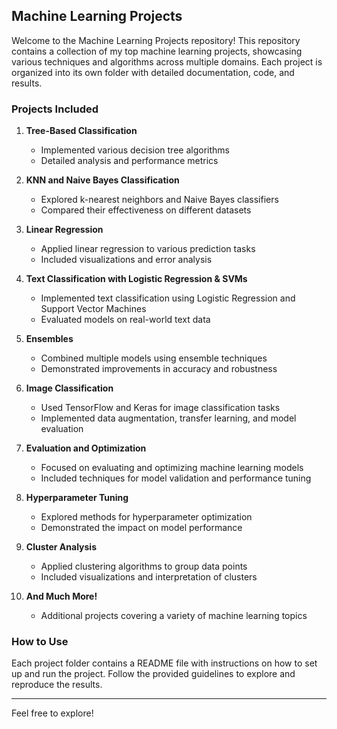 ## Machine Learning Projects

Welcome to the Machine Learning Projects repository! This repository contains a collection of my top machine learning projects, showcasing various techniques and algorithms across multiple domains. Each project is organized into its own folder with detailed documentation, code, and results.

### Projects Included

1. **Tree-Based Classification**
   - Implemented various decision tree algorithms
   - Detailed analysis and performance metrics

2. **KNN and Naive Bayes Classification**
   - Explored k-nearest neighbors and Naive Bayes classifiers
   - Compared their effectiveness on different datasets

3. **Linear Regression**
   - Applied linear regression to various prediction tasks
   - Included visualizations and error analysis

4. **Text Classification with Logistic Regression & SVMs**
   - Implemented text classification using Logistic Regression and Support Vector Machines
   - Evaluated models on real-world text data

5. **Ensembles**
   - Combined multiple models using ensemble techniques
   - Demonstrated improvements in accuracy and robustness

6. **Image Classification**
   - Used TensorFlow and Keras for image classification tasks
   - Implemented data augmentation, transfer learning, and model evaluation

7. **Evaluation and Optimization**
   - Focused on evaluating and optimizing machine learning models
   - Included techniques for model validation and performance tuning

8. **Hyperparameter Tuning**
   - Explored methods for hyperparameter optimization
   - Demonstrated the impact on model performance

9. **Cluster Analysis**
   - Applied clustering algorithms to group data points
   - Included visualizations and interpretation of clusters

10. **And Much More!**
    - Additional projects covering a variety of machine learning topics

### How to Use

Each project folder contains a README file with instructions on how to set up and run the project. Follow the provided guidelines to explore and reproduce the results.

---

Feel free to explore!
